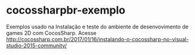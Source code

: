 # cocossharpbr-exemplo
Exemplos usado na Instalação e teste do ambiente de desenvovimento de games 2D com CocosSharp. Acesse http://cocossharp.com.br/2017/01/16/instalando-o-cocossharp-no-visual-studio-2015-community/
